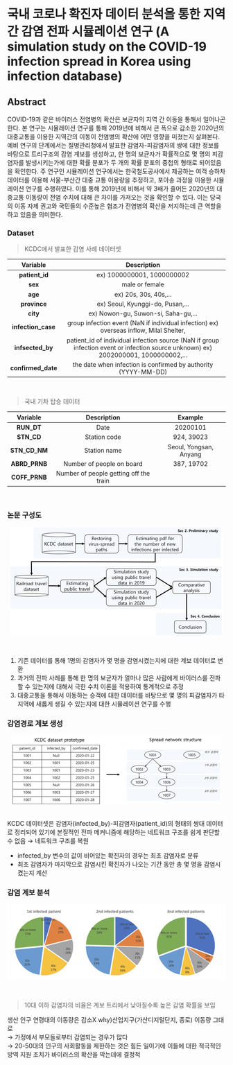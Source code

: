 # 국내 코로나 확진자 데이터 분석을 통한 지역 간 감염 전파 시뮬레이션 연구 (A simulation study on the COVID-19 infection spread in Korea using infection database)

## Abstract
COVID-19과 같은 바이러스 전염병의 확산은 보균자의 지역 간 이동을 통해서 일어나곤 한다. 본 연구는 시뮬레이션 연구를 통해 2019년에 비해서 큰 폭으로 감소한 2020년의 대중교통을 이용한 지역간의 이동이 전염병의 확산에 어떤 영향을 미쳤는지 살펴본다. 예비 연구의 단계에서는 질병관리청에서 발표한 감염자-피감염자의 쌍에 대한 정보를 바탕으로 트리구조의 감염 계보를 생성하고, 한 명의 보균자가 확률적으로 몇 명의 피감염자를 발생시키는가에 대한 확률 분포가 두 개의 확률 분포의 중첩의 형태로 되어있음을 확인한다. 주 연구인 시뮬레이션 연구에서는 한국철도공사에서 제공하는 여객 승하차 데이터를 이용해 서울-부산간 대중 교통 이용량을 추정하고, 포아송 과정을 이용한 시뮬레이션 연구를 수행하였다. 이를 통해 2019년에 비해서 약 3배가 줄어든 2020년의 대중교통 이동량이 전염 수치에 대해 큰 차이를 가져오는 것을 확인할 수 있다. 이는 당국의 이동 자제 권고와 국민들의 수준높은 협조가 전염병의 확산을 저지하는데 큰 역할을 하고 있음을 의미한다. 


### Dataset

> KCDC에서 발표한 감염 사례 데이터셋

|    **Variable**    |                                                            **Description**                                                           |
|:------------------:|:------------------------------------------------------------------------------------------------------------------------------------:|
|   **patient_id**   | ex) 1000000001, 1000000002                                                                                                           |
|       **sex**      | male or female                                                                                                                       |
|       **age**      | ex) 20s, 30s, 40s,...                                                                                                                |
|    **province**    | ex) Seoul, Kyunggi-do, Pusan,...                                                                                                     |
|      **city**      | ex) Nowon-gu, Suwon-si, Saha-gu,...                                                                                                  |
| **infection_case** | group infection event (NaN if individual infection) ex) overseas inflow, Milal Shelter,                                              |
|  **infsected_by**  | patient_id of individual infection source (NaN if group infection event or infection source unknown)  ex) 2002000001, 1000000002,... |
| **confirmed_date** | the date when infection is confirmed by authority (YYYY-MM-DD)                                                                       |

<br>

> 국내 기차 탑승 데이터

|  **Variable** |             **Description**             |       **Example**      |
|:-------------:|:---------------------------------------:|:----------------------:|
|   **RUN_DT**  | Date                                    | 20200101               |
|   **STN_CD**  | Station code                            | 924, 39023             |
| **STN_CD_NM** | Station name                            | Seoul, Yongsan, Anyang |
| **ABRD_PRNB** | Number of people on board               | 387, 19702             |
| **COFF_PRNB** | Number of people getting off the train  |                        |


<br>


### 논문 구성도

<p align="center">
 <img src = "./img/논문 구성도.png">
</p>

<br>

 1. 기존 데이터를 통해 1명의 감염자가 몇 명을 감염시켰는지에 대한 계보 데이터로 변환   
 2. 과거의 전파 사례를 통해 한 명의 보균자가 얼마나 많은 사람에게 바이러스를 전파할 수 있는지에 대해서 극한 수치 이론을 적용하여 통계적으로 추정
 3. 대중교통을 통해서 이동하는 승객에 대한 데이터를 바탕으로 몇 명의 피감염자가 타 지역에 새롭게 생길 수 있는지에 대한 시뮬레이션 연구를 수행



### 감염경로 계보 생성

<p align="center">
 <img src = "./img/계보 생성.png">
</p>

<br>
KCDC 데이터셋은 감염자(infected_by)-피감염자(patient_id)의 형태의 쌍대 데이터로 정리되어 있기에 본질적인 전파 메커니즘에 해당하는 네트워크 구조를 쉽게 판단할 수 없음 
&rarr;
네트워크 구조를 복원

- infected_by 변수의 값이 비어있는 확진자의 경우는 최초 감염자로 분류
- 최초 감염자가 마지막으로 감염시킨 확진자가 나오는 기간 동안 총 몇 명을 감염시켰는지 계산



### 감염 계보 분석

<p align="center">
 <img src = "./img/데이터 분석.png">
</p>
<br>

> 10대 이하 감염자의 비율은 계보 트리에서 낮아질수록 높은 감염 확률을 보임

생산 인구 연령대의 이동량은 감소X     why)산업지구(가산디지털단지, 종로) 이동량 그대로
<br>
&rarr; 가정에서 부모들로부터 감염되는 경우가 많다
<br>
&rarr; 20-50대의 인구의 사회활동을 제한하는 것은 힘든 일이기에 이들에 대한 적극적인 방역 지원 조치가 바이러스의 확산을 막는데에 결정적
